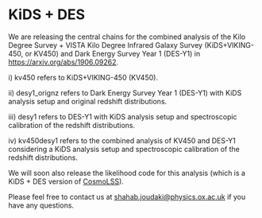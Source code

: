 # KiDS + DES

We are releasing the central chains for the combined analysis of the Kilo Degree Survey + VISTA Kilo Degree Infrared Galaxy Survey (KiDS+VIKING-450, or KV450) and Dark Energy Survey Year 1 (DES-Y1) in https://arxiv.org/abs/1906.09262.

i) kv450 refers to KiDS+VIKING-450 (KV450).

ii) desy1_orignz refers to Dark Energy Survey Year 1 (DES-Y1) with KiDS analysis setup and original redshift distributions.

iii) desy1 refers to DES-Y1 with KiDS analysis setup and spectroscopic calibration of the redshift distributions.

iv) kv450desy1 refers to the combined analysis of KV450 and DES-Y1 considering a KiDS analysis setup and spectroscopic calibration of the redshift distributions.

We will soon also release the likelihood code for this analysis (which is a KiDS + DES version of [CosmoLSS](https://github.com/sjoudaki/CosmoLSS)).

Please feel free to contact us at shahab.joudaki@physics.ox.ac.uk if you have any questions.
